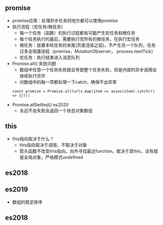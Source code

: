## promise

- promise应用：处理异步任务的地方都可以使用promise
- 执行流程（宏任务/微任务）
  +  每一个任务（函数）的执行过程都有可能产生宏任务和微任务
  +  每个任务执行的最后，需要执行完所有的微任务，在执行宏任务
  +  微任务：放置本轮任务的末尾(页面渲染之前)，不产生另一个队列，任务过多会阻塞进程（promise，MutationObserver， process.nextTick）
  + 宏任务：执行结束进入消息队列
- Promise.all() 失败问题
  + 数组中任意一个任务失败就会导致整个任务失败，但是内部的异步调用会继续执行完毕
  + 对数组中的每一项都处理一下catch，确保不出异常
  ```
  const promise = Promise.all(urls.map(item => axios(item).catch(() => {})))
  ```
- Promise.allSettled() es2020
  + 永远不会失败会返回一个状态对象数组

## this 
- this指向取决于什么？
  + this指向取决于调用，不取决于对象
  + 箭头函数不改变this指向，向外寻找最近function，取决于其this，没有就是全局对象，严格模式undefined
## es2018

## es2019
- 数组的稳定排序

## es2018


